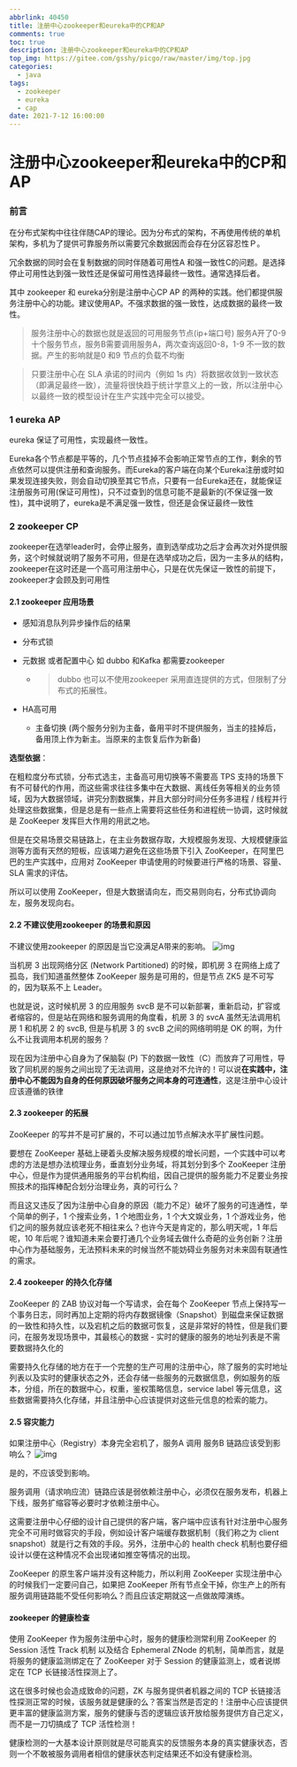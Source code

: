 ```yaml
---
abbrlink: 40450
title: 注册中心zookeeper和eureka中的CP和AP
comments: true
toc: true
description: 注册中心zookeeper和eureka中的CP和AP
top_img: https://gitee.com/gsshy/picgo/raw/master/img/top.jpg
categories:
  - java
tags:
  - zookeeper
  - eureka
  - cap
date: 2021-7-12 16:00:00
---
```

# 注册中心zookeeper和eureka中的CP和AP

### 前言

在分布式架构中往往伴随CAP的理论。因为分布式的架构，不再使用传统的单机架构，多机为了提供可靠服务所以需要冗余数据因而会存在分区容忍性Ｐ。

冗余数据的同时会在复制数据的同时伴随着可用性A 和强一致性C的问题。是选择停止可用性达到强一致性还是保留可用性选择最终一致性。通常选择后者。

其中 zookeeper 和 eureka分别是注册中心CP AP 的两种的实践。他们都提供服务注册中心的功能。建议使用AP。不强求数据的强一致性，达成数据的最终一致性。

> 服务注册中心的数据也就是返回的可用服务节点(ip+端口号) 服务A开了0-9十个服务节点，服务B需要调用服务A，两次查询返回0-8，1-9 不一致的数据。产生的影响就是0 和9 节点的负载不均衡

> 只要注册中心在 SLA 承诺的时间内（例如 1s 内）将数据收敛到一致状态（即满足最终一致），流量将很快趋于统计学意义上的一致，所以注册中心以最终一致的模型设计在生产实践中完全可以接受。

### 1 eureka AP

eureka 保证了可用性，实现最终一致性。

Eureka各个节点都是平等的，几个节点挂掉不会影响正常节点的工作，剩余的节点依然可以提供注册和查询服务。而Eureka的客户端在向某个Eureka注册或时如果发现连接失败，则会自动切换至其它节点，只要有一台Eureka还在，就能保证注册服务可用(保证可用性)，只不过查到的信息可能不是最新的(不保证强一致性)，其中说明了，eureka是不满足强一致性，但还是会保证最终一致性

### 2 zookeeper CP

zookeeper在选举leader时，会停止服务，直到选举成功之后才会再次对外提供服务，这个时候就说明了服务不可用，但是在选举成功之后，因为一主多从的结构，zookeeper在这时还是一个高可用注册中心，只是在优先保证一致性的前提下，zookeeper才会顾及到可用性

#### 2.1 zookeeper 应用场景

- 感知消息队列异步操作后的结果

- 分布式锁

- 元数据 或者配置中心 如 dubbo 和Kafka 都需要zookeeper

  - > dubbo 也可以不使用zookeeper 采用直连提供的方式，但限制了分布式的拓展性。

- HA高可用

  - 主备切换 (两个服务分别为主备，备用平时不提供服务，当主的挂掉后，备用顶上作为新主。当原来的主恢复后作为新备)

**选型依据**：

在粗粒度分布式锁，分布式选主，主备高可用切换等不需要高 TPS 支持的场景下有不可替代的作用，而这些需求往往多集中在大数据、离线任务等相关的业务领域，因为大数据领域，讲究分割数据集，并且大部分时间分任务多进程 / 线程并行处理这些数据集，但是总是有一些点上需要将这些任务和进程统一协调，这时候就是 ZooKeeper 发挥巨大作用的用武之地。

但是在交易场景交易链路上，在主业务数据存取，大规模服务发现、大规模健康监测等方面有天然的短板，应该竭力避免在这些场景下引入 ZooKeeper，在阿里巴巴的生产实践中，应用对 ZooKeeper 申请使用的时候要进行严格的场景、容量、SLA 需求的评估。

所以可以使用 ZooKeeper，但是大数据请向左，而交易则向右，分布式协调向左，服务发现向右。

#### 2.2 不建议使用zookeeper 的场景和原因

不建议使用zookeeper 的原因是当它没满足A带来的影响。
![img](https://gitee.com/gsshy/picgo/raw/master/img/1271798-20200204174327871-473885430.png)

当机房 3 出现网络分区 (Network Partitioned) 的时候，即机房 3 在网络上成了孤岛，我们知道虽然整体 ZooKeeper 服务是可用的，但是节点 ZK5 是不可写的，因为联系不上 Leader。

也就是说，这时候机房 3 的应用服务 svcB 是不可以新部署，重新启动，扩容或者缩容的，但是站在网络和服务调用的角度看，机房 3 的 svcA 虽然无法调用机房 1 和机房 2 的 svcB, 但是与机房 3 的 svcB 之间的网络明明是 OK 的啊，为什么不让我调用本机房的服务？

现在因为注册中心自身为了保脑裂 (P) 下的数据一致性（C）而放弃了可用性，导致了同机房的服务之间出现了无法调用，这是绝对不允许的！可以说**在实践中，注册中心不能因为自身的任何原因破坏服务之间本身的可连通性**，这是注册中心设计应该遵循的铁律

#### 2.3 zookeeper 的拓展

ZooKeeper 的写并不是可扩展的，不可以通过加节点解决水平扩展性问题。

要想在 ZooKeeper 基础上硬着头皮解决服务规模的增长问题，一个实践中可以考虑的方法是想办法梳理业务，垂直划分业务域，将其划分到多个 ZooKeeper 注册中心，但是作为提供通用服务的平台机构组，因自己提供的服务能力不足要业务按照技术的指挥棒配合划分治理业务，真的可行么？

而且这又违反了因为注册中心自身的原因（能力不足）破坏了服务的可连通性，举个简单的例子，1 个搜索业务，1 个地图业务，1 个大文娱业务，1 个游戏业务，他们之间的服务就应该老死不相往来么？也许今天是肯定的，那么明天呢，1 年后呢，10 年后呢？谁知道未来会要打通几个业务域去做什么奇葩的业务创新？注册中心作为基础服务，无法预料未来的时候当然不能妨碍业务服务对未来固有联通性的需求。

#### 2.4 zookeeper 的持久化存储

ZooKeeper 的 ZAB 协议对每一个写请求，会在每个 ZooKeeper 节点上保持写一个事务日志，同时再加上定期的将内存数据镜像（Snapshot）到磁盘来保证数据的一致性和持久性，以及宕机之后的数据可恢复，这是非常好的特性，但是我们要问，在服务发现场景中，其最核心的数据 - 实时的健康的服务的地址列表是不需要数据持久化的

需要持久化存储的地方在于一个完整的生产可用的注册中心，除了服务的实时地址列表以及实时的健康状态之外，还会存储一些服务的元数据信息，例如服务的版本，分组，所在的数据中心，权重，鉴权策略信息，service label 等元信息，这些数据需要持久化存储，并且注册中心应该提供对这些元信息的检索的能力。

#### 2.5 容灾能力

如果注册中心（Registry）本身完全宕机了，服务A 调用 服务B 链路应该受到影响么？
![img](https://gitee.com/gsshy/picgo/raw/master/img/1271798-20200204174343965-1238148315.png)

是的，不应该受到影响。

服务调用（请求响应流）链路应该是弱依赖注册中心，必须仅在服务发布，机器上下线，服务扩缩容等必要时才依赖注册中心。

这需要注册中心仔细的设计自己提供的客户端，客户端中应该有针对注册中心服务完全不可用时做容灾的手段，例如设计客户端缓存数据机制（我们称之为 client snapshot）就是行之有效的手段。另外，注册中心的 health check 机制也要仔细设计以便在这种情况不会出现诸如推空等情况的出现。

ZooKeeper 的原生客户端并没有这种能力，所以利用 ZooKeeper 实现注册中心的时候我们一定要问自己，如果把 ZooKeeper 所有节点全干掉，你生产上的所有服务调用链路能不受任何影响么？而且应该定期就这一点做故障演练。

#### zookeeper 的健康检查

使用 ZooKeeper 作为服务注册中心时，服务的健康检测常利用 ZooKeeper 的 Session 活性 Track 机制 以及结合 Ephemeral ZNode 的机制，简单而言，就是将服务的健康监测绑定在了 ZooKeeper 对于 Session 的健康监测上，或者说绑定在 TCP 长链接活性探测上了。

这在很多时候也会造成致命的问题，ZK 与服务提供者机器之间的 TCP 长链接活性探测正常的时候，该服务就是健康的么？答案当然是否定的！注册中心应该提供更丰富的健康监测方案，服务的健康与否的逻辑应该开放给服务提供方自己定义，而不是一刀切搞成了 TCP 活性检测！

健康检测的一大基本设计原则就是尽可能真实的反馈服务本身的真实健康状态，否则一个不敢被服务调用者相信的健康状态判定结果还不如没有健康检测。
